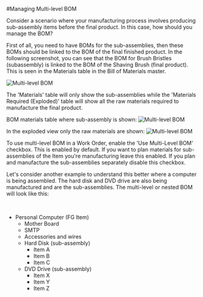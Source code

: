<!-- add-breadcrumbs -->
#Managing Multi-level BOM

Consider a scenario where your manufacturing process involves producing sub-assembly items before the final product. In this case, how should you manage the BOM?

First of all, you need to have BOMs for the sub-assemblies, then these BOMs should be linked to the BOM of the final finished product. In the following screenshot, you can see that the BOM for Brush Bristles (subassembly) is linked to the BOM of the Shaving Brush (final product). This is seen in the Materials table in the Bill of Materials master.

![Multi-level BOM](/docs/v12/assets/img/articles/multi-bom.png)

The 'Materials' table will only show the sub-assemblies while the 'Materials Required (Exploded)' table will show all the raw materials required to manufacture the final product.

BOM materials table where sub-assembly is shown:
![Multi-level BOM](/docs/v12/assets/img/articles/bom-materials.png)

In the exploded view only the raw materials are shown:
![Multi-level BOM](/docs/v12/assets/img/articles/bom-materials-exploded.png)


To use multi-level BOM in a Work Order, enable the 'Use Multi-Level BOM' checkbox. This is enabled by default. If you want to plan materials for sub-assemblies of the Item you're manufacturing leave this enabled. If you plan and manufacture the sub-assemblies separately disable this checkbox.

<!-- <img alt="Nested BOM" class="screenshot" src="{{docs_base_url}}/v12/assets/img/articles/nested-bom-1.png"> -->

Let's consider another example to understand this better where a computer is being assembled. The hard disk and DVD drive are also being manufactured and are the sub-assemblies. The multi-level or nested BOM will look like this:

    
- Personal Computer (FG Item)
    - Mother Board
    - SMTP
    - Accessories and wires
    - Hard Disk (sub-assembly)
        - Item A
        - Item B
        - Item C
    - DVD Drive (sub-assembly)
        - Item X
        - Item Y
        - Item Z




<!-- markdown -->
